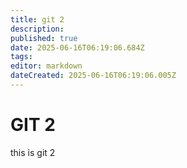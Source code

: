 ```yaml
---
title: git 2
description: 
published: true
date: 2025-06-16T06:19:06.684Z
tags: 
editor: markdown
dateCreated: 2025-06-16T06:19:06.005Z
---
```


# GIT 2
this is git 2
